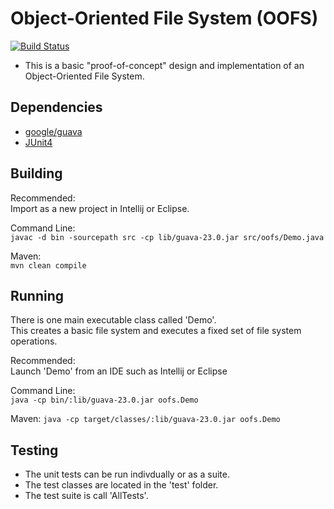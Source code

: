 # Object-Oriented File System (OOFS)

[![Build Status](https://travis-ci.org/binarybrian/oofs.svg?branch=master)](https://travis-ci.org/binarybrian/oofs)

* This is a basic "proof-of-concept" design and implementation of an Object-Oriented File System.

## Dependencies
* [google/guava](https://github.com/google/guava)
* [JUnit4](https://github.com/junit-team/junit4)

## Building
Recommended:  
Import as a new project in Intellij or Eclipse.

Command Line:  
`javac -d bin -sourcepath src -cp lib/guava-23.0.jar src/oofs/Demo.java`

Maven:  
`mvn clean compile`

## Running
There is one main executable class called 'Demo'.  
This creates a basic file system and executes a fixed set of file system operations.

Recommended:  
Launch 'Demo' from an IDE such as Intellij or Eclipse

Command Line:  
`java -cp bin/:lib/guava-23.0.jar oofs.Demo`

Maven:
`java -cp target/classes/:lib/guava-23.0.jar oofs.Demo`

## Testing
* The unit tests can be run indivdually or as a suite.  
* The test classes are located in the 'test' folder.
* The test suite is call 'AllTests'.
